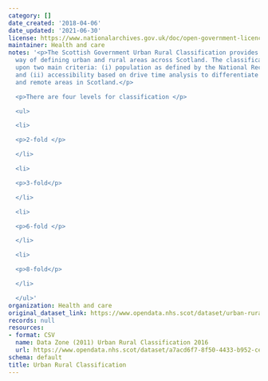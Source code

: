 ```yaml
---
category: []
date_created: '2018-04-06'
date_updated: '2021-06-30'
license: https://www.nationalarchives.gov.uk/doc/open-government-licence/version/3/
maintainer: Health and care
notes: '<p>The Scottish Government Urban Rural Classification provides a consistent
  way of defining urban and rural areas across Scotland. The classification is based
  upon two main criteria: (i) population as defined by the National Records of Scotland,
  and (ii) accessibility based on drive time analysis to differentiate between accessible
  and remote areas in Scotland.</p>

  <p>There are four levels for classification </p>

  <ul>

  <li>

  <p>2-fold </p>

  </li>

  <li>

  <p>3-fold</p>

  </li>

  <li>

  <p>6-fold </p>

  </li>

  <li>

  <p>8-fold</p>

  </li>

  </ul>'
organization: Health and care
original_dataset_link: https://www.opendata.nhs.scot/dataset/urban-rural-classification
records: null
resources:
- format: CSV
  name: Data Zone (2011) Urban Rural Classification 2016
  url: https://www.opendata.nhs.scot/dataset/a7acd6f7-8f50-4433-b952-cee6807d0ff6/resource/c8bd76cd-6613-4dd7-8a28-6c99a16dc678/download/datazone2011_urban_rural_2016.csv
schema: default
title: Urban Rural Classification
---
```

